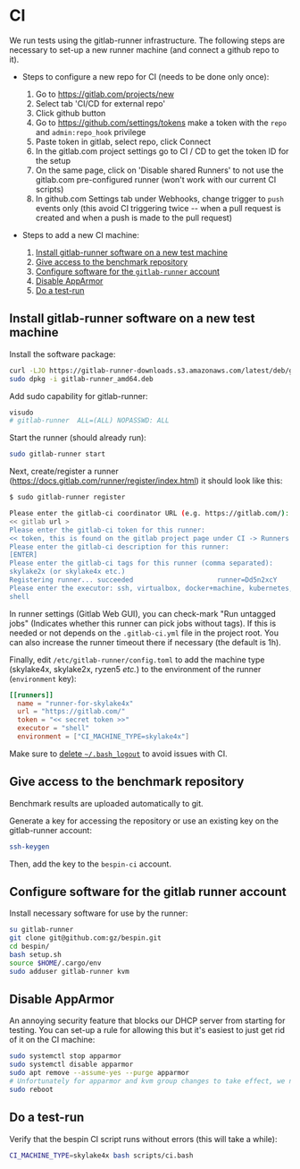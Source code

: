 # CI

We run tests using the gitlab-runner infrastructure. The following steps are
necessary to set-up a new runner machine (and connect a github repo to it).

* Steps to configure a new repo for CI (needs to be done only once):

  1. Go to <https://gitlab.com/projects/new>
  1. Select tab 'CI/CD for external repo'
  1. Click github button
  1. Go to <https://github.com/settings/tokens> make a token with the `repo` and `admin:repo_hook` privilege
  1. Paste token in gitlab, select repo, click Connect
  1. In the gitlab.com project settings go to CI / CD to get the token ID for the setup
  1. On the same page, click on 'Disable shared Runners' to not use the gitlab.com pre-configured runner (won't work with our current CI scripts)
  1. In github.com Settings tab under Webhooks, change trigger to `push` events
    only (this avoid CI triggering twice -- when a pull request is created and
    when a push is made to the pull request)

* Steps to add a new CI machine:

  1. [Install gitlab-runner software on a new test machine](#install-gitlab-runner-software-on-a-new-test-machine)
  1. [Give access to the benchmark repository](#give-access-to-the-benchmark-repository)
  1. [Configure software for the `gitlab-runner` account](#configure-software-for-the-gitlab-runner-account)
  1. [Disable AppArmor](#disable-apparmor)
  1. [Do a test-run](#do-a-test-run)

## Install gitlab-runner software on a new test machine

Install the software package:

```bash
curl -LJO https://gitlab-runner-downloads.s3.amazonaws.com/latest/deb/gitlab-runner_amd64.deb
sudo dpkg -i gitlab-runner_amd64.deb
```

Add sudo capability for gitlab-runner:

```bash
visudo
# gitlab-runner  ALL=(ALL) NOPASSWD: ALL
```

Start the runner (should already run):

```bash
sudo gitlab-runner start
```

Next, create/register a runner
(<https://docs.gitlab.com/runner/register/index.html>) it should look like this:

```bash
$ sudo gitlab-runner register

Please enter the gitlab-ci coordinator URL (e.g. https://gitlab.com/):
<< gitlab url >
Please enter the gitlab-ci token for this runner:
<< token, this is found on the gitlab project page under CI -> Runners >>
Please enter the gitlab-ci description for this runner:
[ENTER]
Please enter the gitlab-ci tags for this runner (comma separated):
skylake2x (or skylake4x etc.)
Registering runner... succeeded                     runner=Dd5n2xcY
Please enter the executor: ssh, virtualbox, docker+machine, kubernetes, docker, docker-ssh, shell, custom, parallels, docker-ssh+machine:
shell
```

In runner settings (Gitlab Web GUI), you can check-mark "Run untagged jobs"
(Indicates whether this runner can pick jobs without tags). If this is needed or
not depends on the `.gitlab-ci.yml` file in the project root. You can also
increase the runner timeout there if necessary (the default is 1h).

Finally, edit `/etc/gitlab-runner/config.toml` to add the machine type
(skylake4x, skylake2x, ryzen5 *etc.*) to the environment of the runner
(`environment` key):

```toml
[[runners]]
  name = "runner-for-skylake4x"
  url = "https://gitlab.com/"
  token = "<< secret token >>"
  executor = "shell"
  environment = ["CI_MACHINE_TYPE=skylake4x"]
```

Make sure to [delete
`~/.bash_logout`](<https://gitlab.com/gitlab-org/gitlab-runner/issues/1379>) to
avoid issues with CI.

## Give access to the benchmark repository

Benchmark results are uploaded automatically to git.

Generate a key for accessing the repository or use an existing key on the
gitlab-runner account:

```bash
ssh-keygen
```

Then, add the key to the `bespin-ci` account.

## Configure software for the gitlab runner account

Install necessary software for use by the runner:

```bash
su gitlab-runner
git clone git@github.com:gz/bespin.git
cd bespin/
bash setup.sh
source $HOME/.cargo/env
sudo adduser gitlab-runner kvm
```

## Disable AppArmor

An annoying security feature that blocks our DHCP server from starting for
testing. You can set-up a rule for allowing this but it's easiest to just get
rid of it on the CI machine:

```bash
sudo systemctl stop apparmor
sudo systemctl disable apparmor
sudo apt remove --assume-yes --purge apparmor
# Unfortunately for apparmor and kvm group changes to take effect, we need to reboot:
sudo reboot
```

## Do a test-run

Verify that the bespin CI script runs without errors (this will take a while):

```bash
CI_MACHINE_TYPE=skylake4x bash scripts/ci.bash
```